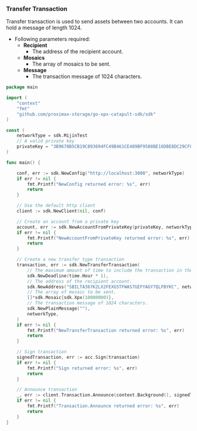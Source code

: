 
### Transfer Transaction

Transfer transaction is used to send assets between two accounts. It can hold a message of length 1024.

* Following parameters required:
  * **Recipient**
    * The address of the recipient account.
  * **Mosaics**
    * The array of mosaics to be sent.
  * **Message**
    * The transaction message of 1024 characters.

```go
package main

import (
    "context"
    "fmt"
    "github.com/proximax-storage/go-xpx-catapult-sdk/sdk"
)

const (
    networkType = sdk.MijinTest
    // A valid private key
    privateKey = "3B9670B5CB19C893694FC49B461CE489BF9588BE16DBE8DC29CF06338133DEE6"
)

func main() {

    conf, err := sdk.NewConfig("http://localhost:3000", networkType)
    if err != nil {
        fmt.Printf("NewConfig returned error: %s", err)
        return
    }

    // Use the default http client
    client := sdk.NewClient(nil, conf)

    // Create an account from a private key
    account, err := sdk.NewAccountFromPrivateKey(privateKey, networkType)
    if err != nil {
        fmt.Printf("NewAccountFromPrivateKey returned error: %s", err)
        return
    }

    // Create a new transfer type transaction
    transaction, err := sdk.NewTransferTransaction(
        // The maximum amount of time to include the transaction in the blockchain.
        sdk.NewDeadline(time.Hour * 1),
        // The address of the recipient account.
        sdk.NewAddress("SBILTA367K2LX2FEXG5TFWAS7GEFYAGY7QLFBYKC", networkType),
        // The array of mosaic to be sent.
        []*sdk.Mosaic{sdk.Xpx(10000000)},
        // The transaction message of 1024 characters.
        sdk.NewPlainMessage(""),
        networkType,
    )
    if err != nil {
        fmt.Printf("NewTransferTransaction returned error: %s", err)
        return
    }

    // Sign transaction
    signedTransaction, err := acc.Sign(transaction)
    if err != nil {
        fmt.Printf("Sign returned error: %s", err)
        return
    }

    // Announce transaction
    _, err := client.Transaction.Announce(context.Background(), signedTransaction)
    if err != nil {
        fmt.Printf("Transaction.Announce returned error: %s", err)
        return
    }
}
```

